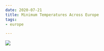 ```yaml
---
date: 2020-07-21
title: Minimum Temperatures Across Europe
tags:
- europe

---
```

![](/images/minimum_europe_n.jpg)